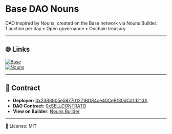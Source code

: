 # Base DAO Nouns

DAO inspired by Nouns, created on the Base network via Nouns Builder.  
1 auction per day • Open governance • Onchain treasury  

---

## 🌐 Links

[![Base](https://cryptologos.cc/logos/base-base-logo.png?v=032)](https://base.org)  
[![Nouns](https://nouns.wtf/apple-touch-icon.png)](https://nouns.wtf)  

---

## 📜 Contract
- **Deployer:** [0x23B8905e597701271BD84ce40CeBf30dCd1d213A](https://basescan.org/address/0x23B8905e597701271BD84ce40CeBf30dCd1d213A)  
- **DAO Contract:** [0xSEU_CONTRATO](https://basescan.org/address/0xSEU_CONTRATO)  
- **View on Builder:** [Nouns Builder](https://nouns.build/dao/base/0xSEU_CONTRATO)  

---

📄 License: MIT
